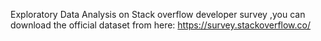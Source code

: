 Exploratory Data Analysis on Stack overflow developer survey
,you can download the official dataset from here: https://survey.stackoverflow.co/
